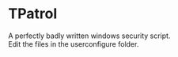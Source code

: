 # TPatrol
A perfectly badly written windows security script. <br/>
Edit the files in the userconfigure folder.
